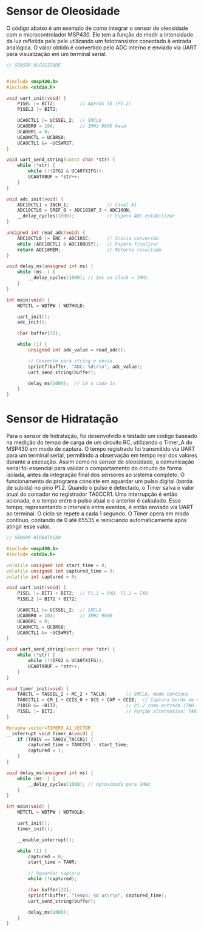 # Sensor de Oleosidade

O código abaixo é um exemplo de como integrar o sensor de oleosidade com o microcontrolador MSP430. Ele tem a função de medir a intensidade da luz refletida pela pele utilizando um fototransistor conectado à entrada analógica. O valor obtido é convertido pelo ADC interno e enviado via UART para visualização em um terminal serial. 

```cpp
// SENSOR_OLEOSIDADE


#include <msp430.h>
#include <stdio.h>

void uart_init(void) {
    P1SEL |= BIT2;         // Apenas TX (P1.2)
    P1SEL2 |= BIT2;

    UCA0CTL1 |= UCSSEL_2;  // SMCLK
    UCA0BR0 = 104;         // 1MHz 9600 baud
    UCA0BR1 = 0;
    UCA0MCTL = UCBRS0;
    UCA0CTL1 &= ~UCSWRST;
}

void uart_send_string(const char *str) {
    while (*str) {
        while (!(IFG2 & UCA0TXIFG));
        UCA0TXBUF = *str++;
    }
}

void adc_init(void) {
    ADC10CTL1 = INCH_1;              // Canal A1
    ADC10CTL0 = SREF_0 + ADC10SHT_3 + ADC10ON;
    __delay_cycles(1000);            // Espera ADC estabilizar
}

unsigned int read_adc(void) {
    ADC10CTL0 |= ENC + ADC10SC;      // Inicia conversão
    while (ADC10CTL1 & ADC10BUSY);   // Espera finalizar
    return ADC10MEM;                 // Retorna resultado
}

void delay_ms(unsigned int ms) {
    while (ms--) {
        __delay_cycles(1000); // 1ms se clock = 1MHz
    }
}

int main(void) {
    WDTCTL = WDTPW | WDTHOLD;

    uart_init();
    adc_init();

    char buffer[32];

    while (1) {
        unsigned int adc_value = read_adc();

        // Converte para string e envia
        sprintf(buffer, "ADC: %d\r\n", adc_value);
        uart_send_string(buffer);

        delay_ms(1000);  // Lê a cada 1s
    }
}
```

# Sensor de Hidratação

Para o sensor de hidratação, foi desenvolvido e testado um código baseado na medição do tempo de carga de um circuito RC, utilizando o Timer_A do MSP430 em modo de captura. O tempo registrado foi transmitido via UART para um terminal serial, permitindo a observação em tempo real dos valores durante a execução. Assim como no sensor de oleosidade, a comunicação serial foi essencial para validar o comportamento do circuito de forma isolada, antes da integração final dos sensores ao sistema completo. O funcionamento do programa consiste em aguardar um pulso digital (borda de subida) no pino P1.2. Quando o pulso é detectado, o Timer salva o valor atual do contador no registrador TA0CCR1. Uma interrupção é então acionada, e o tempo entre o pulso atual e o anterior é calculado. Esse tempo, representando o intervalo entre eventos, é então enviado via UART ao terminal. O ciclo se repete a cada 1 segundo. O Timer opera em modo contínuo, contando de 0 até 65535 e reiniciando automaticamente após atingir esse valor.

```cpp
// SENSOR HIDRATAÇÃO 

#include <msp430.h>
#include <stdio.h>

volatile unsigned int start_time = 0;
volatile unsigned int captured_time = 0;
volatile int captured = 0;

void uart_init(void) {
    P1SEL |= BIT1 + BIT2;  // P1.1 = RXD, P1.2 = TXD
    P1SEL2 |= BIT1 + BIT2;

    UCA0CTL1 |= UCSSEL_2;  // SMCLK
    UCA0BR0 = 104;         // 1MHz 9600
    UCA0BR1 = 0;
    UCA0MCTL = UCBRS0;
    UCA0CTL1 &= ~UCSWRST;
}

void uart_send_string(const char *str) {
    while (*str) {
        while (!(IFG2 & UCA0TXIFG));
        UCA0TXBUF = *str++;
    }
}

void timer_init(void) {
    TA0CTL = TASSEL_2 + MC_2 + TACLR;       // SMCLK, modo contínuo
    TA0CCTL1 = CM_1 + CCIS_0 + SCS + CAP + CCIE;  // Captura borda de subida, CC1, sincrono, interrupção
    P1DIR &= ~BIT2;                         // P1.2 como entrada (TA0.1)
    P1SEL |= BIT2;                          // Função alternativa: TA0.1
}

#pragma vector=TIMER0_A1_VECTOR
__interrupt void Timer_A(void) {
    if (TA0IV == TA0IV_TACCR1) {
        captured_time = TA0CCR1 - start_time;
        captured = 1;
    }
}

void delay_ms(unsigned int ms) {
    while (ms--) {
        __delay_cycles(1000); // Aproximado para 1MHz
    }
}

int main(void) {
    WDTCTL = WDTPW | WDTHOLD;

    uart_init();
    timer_init();

    __enable_interrupt();

    while (1) {
        captured = 0;
        start_time = TA0R;

        // Aguardar captura
        while (!captured);

        char buffer[32];
        sprintf(buffer, "Tempo: %d us\r\n", captured_time);
        uart_send_string(buffer);

        delay_ms(1000);
    }
}
```




